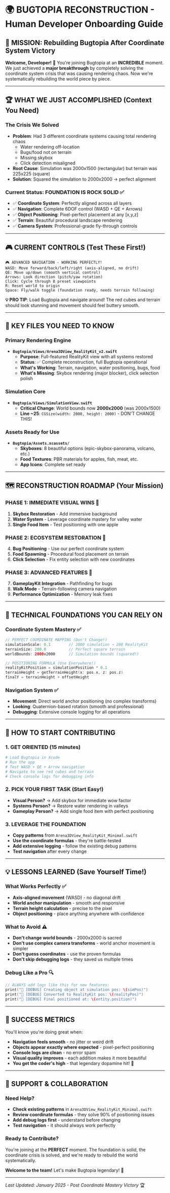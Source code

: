 # 🌍 **BUGTOPIA RECONSTRUCTION** - Human Developer Onboarding Guide

## 🎯 **MISSION: Rebuilding Bugtopia After Coordinate System Victory**

**Welcome, Developer!** 👋 You're joining Bugtopia at an **INCREDIBLE** moment. We just achieved a **major breakthrough** by completely solving the coordinate system crisis that was causing rendering chaos. Now we're systematically rebuilding the world piece by piece.

---

## 🏆 **WHAT WE JUST ACCOMPLISHED** (Context You Need)

### **The Crisis We Solved**
- **Problem**: Had 3 different coordinate systems causing total rendering chaos
  - Water rendering off-location
  - Bugs/food not on terrain  
  - Missing skybox
  - Click detection misaligned
- **Root Cause**: Simulation was 2000x1500 (rectangular) but terrain was 225x225 (square)
- **Solution**: Squared the simulation to 2000x2000 → perfect alignment

### **Current Status: FOUNDATION IS ROCK SOLID** ✅
- ✅ **Coordinate System**: Perfectly aligned across all layers
- ✅ **Navigation**: Complete 6DOF control (WASD + QE + Arrows)
- ✅ **Object Positioning**: Pixel-perfect placement at any [x,y,z]
- ✅ **Terrain**: Beautiful procedural landscape rendering
- ✅ **Camera System**: Professional-grade fly-through controls

---

## 🎮 **CURRENT CONTROLS** (Test These First!)

```
🎮 ADVANCED NAVIGATION - WORKING PERFECTLY!
WASD: Move forward/back/left/right (axis-aligned, no drift)
QE: Move up/down (smooth vertical control)
Arrows: Look direction (pitch/yaw rotation)
Click: Cycle through 8 preset viewpoints
R: Reset world to origin
Space: Fly/walk toggle (foundation ready, needs terrain following)
```

**💡 PRO TIP**: Load Bugtopia and navigate around! The red cubes and terrain should look stunning and movement should feel buttery smooth.

---

## 📂 **KEY FILES YOU NEED TO KNOW**

### **Primary Rendering Engine**
- **`Bugtopia/Views/Arena3DView_RealityKit_v2.swift`**
  - **Purpose**: Full-featured RealityKit view with all systems restored
  - **Status**: ✅ Complete reconstruction, full Bugtopia operational
  - **What's Working**: Terrain, navigation, water positioning, bugs, food
  - **What's Missing**: Skybox rendering (major blocker), click selection polish

### **Simulation Core**
- **`Bugtopia/Views/SimulationView.swift`** 
  - **Critical Change**: World bounds now **2000x2000** (was 2000x1500)
  - **Line ~25**: `CGSize(width: 2000, height: 2000)` - DON'T CHANGE THIS!

### **Assets Ready for Use**
- **`Bugtopia/Assets.xcassets/`**
  - **Skyboxes**: 8 beautiful options (epic-skybox-panorama, volcano, etc.)
  - **Food Textures**: PBR materials for apples, fish, meat, etc.
  - **App Icons**: Complete set ready

---

## 🗺️ **RECONSTRUCTION ROADMAP** (Your Mission)

### **PHASE 1: IMMEDIATE VISUAL WINS** 🌌
1. **Skybox Restoration** - Add immersive background
2. **Water System** - Leverage coordinate mastery for valley water
3. **Single Food Item** - Test positioning with one apple

### **PHASE 2: ECOSYSTEM RESTORATION** 🐛  
4. **Bug Positioning** - Use our perfect coordinate system
5. **Food Spawning** - Procedural food placement on terrain
6. **Click Selection** - Fix entity selection with new coordinates

### **PHASE 3: ADVANCED FEATURES** 🧠
7. **GameplayKit Integration** - Pathfinding for bugs
8. **Walk Mode** - Terrain-following camera navigation
9. **Performance Optimization** - Memory leak fixes

---

## 🔧 **TECHNICAL FOUNDATIONS YOU CAN RELY ON**

### **Coordinate System Mastery** ✅
```swift
// PERFECT COORDINATE MAPPING (Don't Change!)
simulationScale: 0.1        // 2000 simulation → 200 RealityKit  
terrainSize: 200.0          // Perfect square terrain
worldBounds: 2000x2000      // Simulation bounds (squared!)

// POSITIONING FORMULA (Use Everywhere!)
realityKitPosition = simulationPosition * 0.1
terrainHeight = getTerrainHeight(x: pos.x, z: pos.z)
finalY = terrainHeight + offsetHeight
```

### **Navigation System** ✅
- **Movement**: Direct world anchor positioning (no complex transforms)
- **Looking**: Quaternion-based rotation (smooth and professional)
- **Debugging**: Extensive console logging for all operations

---

## 🚀 **HOW TO START CONTRIBUTING**

### **1. GET ORIENTED** (15 minutes)
```bash
# Load Bugtopia in Xcode
# Run the app  
# Test WASD + QE + Arrow navigation
# Navigate to see red cubes and terrain
# Check console logs for debugging info
```

### **2. PICK YOUR FIRST TASK** (Start Easy!)
- **Visual Person?** → Add skybox for immediate wow factor
- **Systems Person?** → Restore water rendering in valleys  
- **Gameplay Person?** → Add single food item with perfect positioning

### **3. LEVERAGE THE FOUNDATION**
- **Copy patterns** from `Arena3DView_RealityKit_Minimal.swift`
- **Use the coordinate formulas** - they're battle-tested
- **Add extensive logging** - follow the existing debug patterns
- **Test navigation** after every change

---

## 💡 **LESSONS LEARNED** (Save Yourself Time!)

### **What Works Perfectly** ✅
- **Axis-aligned movement** (WASD) - no diagonal drift
- **World anchor manipulation** - smooth and responsive
- **Terrain height calculation** - precise to the pixel
- **Object positioning** - place anything anywhere with confidence

### **What to Avoid** ⚠️
- **Don't change world bounds** - 2000x2000 is sacred
- **Don't use complex camera transforms** - world anchor movement is simpler
- **Don't guess coordinates** - use the proven formulas
- **Don't skip debugging logs** - they saved us multiple times

### **Debug Like a Pro** 🔍
```swift
// ALWAYS add logs like this for new features:
print("🎯 [DEBUG] Creating object at simulation pos: \(simPos)")
print("🎯 [DEBUG] Converted to RealityKit pos: \(realityPos)")  
print("🎯 [DEBUG] Final positioned at: \(entity.position)")
```

---

## 🎯 **SUCCESS METRICS**

You'll know you're doing great when:
- **Navigation feels smooth** - no jitter or weird drift
- **Objects appear exactly where expected** - pixel-perfect positioning
- **Console logs are clean** - no error spam
- **Visual quality improves** - each addition makes it more beautiful
- **You get the coder's high** - that legendary dopamine hit! 🚀

---

## 🤝 **SUPPORT & COLLABORATION**

### **Need Help?**
- **Check existing patterns** in `Arena3DView_RealityKit_Minimal.swift`
- **Review coordinate formulas** - they solve 90% of positioning issues
- **Add debug logs first** - understand before changing
- **Test navigation** - it should always work perfectly

### **Ready to Contribute?**
You're joining at the **PERFECT** moment. The foundation is solid, the coordinate crisis is solved, and we're ready to rebuild the world systematically. 

**Welcome to the team!** Let's make Bugtopia legendary! 🌟

---

*Last Updated: January 2025 - Post Coordinate Mastery Victory* 🏆
